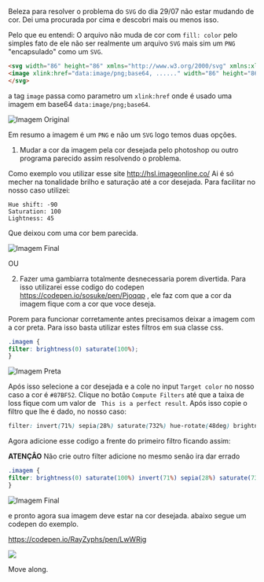 Beleza para resolver o problema do `SVG` do dia 29/07 não estar mudando de cor.
Dei uma procurada por cima e descobri mais ou menos isso.

Pelo que eu entendi:
O arquivo não muda de cor com `fill: color` pelo simples fato de ele não ser realmente um arquivo `SVG` mais sim um `PNG` "encapsulado" como um `SVG`.

```html
<svg width="86" height="86" xmlns="http://www.w3.org/2000/svg" xmlns:xlink="http://www.w3.org/1999/xlink" viewBox="357 2080 86 86">
<image xlink:href="data:image/png;base64, ......" width="86" height="86" x="357" y="2080"/>
</svg>
```
a tag `image` passa como parametro um `xlink:href` onde é usado uma imagem em base64 `data:image/png;base64`.

![Imagem Original](https://github.com/RayZyphs/conteudo-aleatorio/blob/master/Mudar%20cor%20de%20imagem/assets/imagemOriginal.png?raw=true)


Em resumo a imagem é um `PNG` e não um `SVG` logo temos duas opções.

1. Mudar a cor da imagem pela cor desejada pelo photoshop ou outro programa parecido assim resolvendo o problema.

Como exemplo vou utilizar esse site http://hsl.imageonline.co/
Ai é só mecher na tonalidade brilho e saturação até a cor desejada. Para facilitar no nosso caso utilizei:
```
Hue shift: -90
Saturation: 100
Lightness: 45
```
Que deixou com uma cor bem parecida.

![Imagem Final](https://github.com/RayZyphs/conteudo-aleatorio/blob/master/Mudar%20cor%20de%20imagem/assets/imagemFinal.png?raw=true)

OU

2. Fazer uma gambiarra totalmente desnecessaria porem divertida.
  Para isso utilizarei esse codigo do codepen https://codepen.io/sosuke/pen/Pjoqqp , ele faz com que a cor da imagem fique com a cor que voce deseja.

Porem para funcionar corretamente antes precisamos deixar a imagem com a cor preta. Para isso basta utilizar estes filtros em sua classe css.

```css
.imagem {
filter: brightness(0) saturate(100%);
}
```

![Imagem Preta](https://github.com/RayZyphs/conteudo-aleatorio/blob/master/Mudar%20cor%20de%20imagem/assets/imagemBlack.png?raw=true)

Após isso selecione a cor desejada e a cole no input `Target color` no nosso caso a cor é `#87BF52`. Clique no botão `Compute Filters` até que a taixa de loss fique com um valor de ` This is a perfect result`. Após isso copie o filtro que lhe é dado, no nosso caso:

```css
filter: invert(71%) sepia(28%) saturate(732%) hue-rotate(48deg) brightness(91%) contrast(91%);
```

Agora adicione esse codigo a frente do primeiro filtro ficando assim:

**ATENÇÂO** Não crie outro filter adicione no mesmo senão ira dar errado

```css
.imagem {
filter: brightness(0) saturate(100%) invert(71%) sepia(28%) saturate(732%) hue-rotate(48deg) brightness(91%) contrast(91%);
}
```

![Imagem Final](https://github.com/RayZyphs/conteudo-aleatorio/blob/master/Mudar%20cor%20de%20imagem/assets/imagemFinal.png?raw=true)

e pronto agora sua imagem deve estar na cor desejada.
abaixo segue um codepen do exemplo.

https://codepen.io/RayZyphs/pen/LwWRjg



![](logo_small.png)

Move along.

